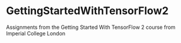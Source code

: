 # GettingStartedWithTensorFlow2
Assignments from the Getting Started With TensorFlow 2 course from Imperial College London
